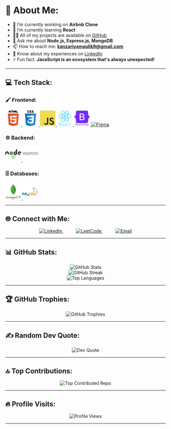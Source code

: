 # 💫 About Me:
- 🔭 I’m currently working on **Airbnb Clone**  
- 🌱 I’m currently learning **React**  
- 👨‍💻 All of my projects are available on [GitHub](https://github.com/kanzariya-maulik)  
- 💬 Ask me about **Node.js, Express.js, MongoDB**  
- 📫 How to reach me: **kanzariyamaulik9@gmail.com**  
- 📄 Know about my experiences on [LinkedIn](https://www.linkedin.com/in/maulik-kanzariya-96a056342/)  
- ⚡ Fun fact: **JavaScript is an ecosystem that's always unexpected!**

---

## 💻 Tech Stack:

### 🖌️ Frontend:
<p>
  <a href="https://developer.mozilla.org/en-US/docs/Web/HTML" target="_blank">
    <img src="https://raw.githubusercontent.com/devicons/devicon/master/icons/html5/html5-original-wordmark.svg" alt="HTML5" width="50" height="50"/>
  </a>
  <a href="https://developer.mozilla.org/en-US/docs/Web/CSS" target="_blank">
    <img src="https://raw.githubusercontent.com/devicons/devicon/master/icons/css3/css3-original-wordmark.svg" alt="CSS3" width="50" height="50"/>
  </a>
  <a href="https://developer.mozilla.org/en-US/docs/Web/JavaScript" target="_blank">
    <img src="https://raw.githubusercontent.com/devicons/devicon/master/icons/javascript/javascript-original.svg" alt="JavaScript" width="50" height="50"/>
  </a>
  <a href="https://reactjs.org/" target="_blank">
    <img src="https://raw.githubusercontent.com/devicons/devicon/master/icons/react/react-original-wordmark.svg" alt="React" width="50" height="50"/>
  </a>
  <a href="https://getbootstrap.com/" target="_blank">
    <img src="https://raw.githubusercontent.com/devicons/devicon/master/icons/bootstrap/bootstrap-plain-wordmark.svg" alt="Bootstrap" width="50" height="50"/>
  </a>
  <a href="https://www.figma.com/" target="_blank">
    <img src="https://www.vectorlogo.zone/logos/figma/figma-icon.svg" alt="Figma" width="50" height="50"/>
  </a>
</p>

### ⚙️ Backend:
<p>
  <a href="https://nodejs.org" target="_blank">
    <img src="https://raw.githubusercontent.com/devicons/devicon/master/icons/nodejs/nodejs-original-wordmark.svg" alt="Node.js" width="50" height="50"/>
  </a>
  <a href="https://expressjs.com" target="_blank">
    <img src="https://raw.githubusercontent.com/devicons/devicon/master/icons/express/express-original-wordmark.svg" alt="Express.js" width="50" height="50"/>
  </a>
</p>

### 🗄️ Databases:
<p>
  <a href="https://www.mongodb.com/" target="_blank">
    <img src="https://raw.githubusercontent.com/devicons/devicon/master/icons/mongodb/mongodb-original-wordmark.svg" alt="MongoDB" width="50" height="50"/>
  </a>
  <a href="https://www.mysql.com/" target="_blank">
    <img src="https://raw.githubusercontent.com/devicons/devicon/master/icons/mysql/mysql-original-wordmark.svg" alt="MySQL" width="50" height="50"/>
  </a>
</p>

---



## 🌐 Connect with Me:
<p align="center">
  <a href="https://linkedin.com/in/maulik-kanzariya-96a056342" target="_blank" style="margin: 0 20px;">
    <img src="https://img.icons8.com/color/96/000000/linkedin.png" alt="LinkedIn" />
  </a>
  <a href="https://leetcode.com/u/9BxatLryFU/" target="_blank" style="margin: 0 20px;">
    <img src="https://img.icons8.com/external-tal-revivo-shadow-tal-revivo/96/000000/external-level-up-your-coding-skills-and-quickly-land-a-job-logo-shadow-tal-revivo.png" alt="LeetCode" />
  </a>
  <a href="mailto:kanzariyamaulik9@gmail.com" target="_blank" style="margin: 0 20px;">
    <img src="https://img.icons8.com/fluency/96/000000/email-open.png" alt="Email" />
  </a>
</p>


---

## 📊 GitHub Stats:
<p align="center">
  <img src="https://github-readme-stats.vercel.app/api?username=kanzariya-maulik&theme=dark&hide_border=false&include_all_commits=true&count_private=true" alt="GitHub Stats"/>
  <br/>
  <img src="https://github-readme-streak-stats.herokuapp.com/?user=kanzariya-maulik&theme=dark&hide_border=false" alt="GitHub Streak"/>
  <br/>
  <img src="https://github-readme-stats.vercel.app/api/top-langs/?username=kanzariya-maulik&theme=dark&hide_border=false&include_all_commits=true&count_private=true&layout=compact" alt="Top Languages"/>
</p>

---

## 🏆 GitHub Trophies:
<p align="center">
  <img src="https://github-profile-trophy.vercel.app/?username=kanzariya-maulik&theme=dark&no-frame=false&no-bg=false&margin-w=4" alt="GitHub Trophies"/>
</p>

---

## ✍️ Random Dev Quote:
<p align="center">
  <img src="https://quotes-github-readme.vercel.app/api?type=vetical&theme=dark" alt="Dev Quote"/>
</p>

---

## 🔝 Top Contributions:
<p align="center">
  <img src="https://github-contributor-stats.vercel.app/api?username=kanzariya-maulik&limit=5&theme=dark&combine_all_yearly_contributions=true" alt="Top Contributed Repo"/>
</p>

---

## 🔥 Profile Visits:
<p align="center">
  <img src="https://komarev.com/ghpvc/?username=kanzariya-maulik&label=Profile%20Views&color=0e75b6&style=flat" alt="Profile Views" />
</p>


---

